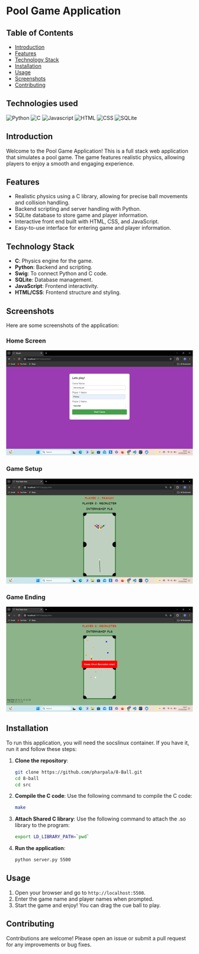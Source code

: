 # Pool Game Application

## Table of Contents

- [Introduction](#introduction)
- [Features](#features)
- [Technology Stack](#technology-stack)
- [Installation](#installation)
- [Usage](#usage)
- [Screenshots](#screenshots)
- [Contributing](#contributing)

## Technologies used

![Python](https://img.shields.io/badge/python-3670A0?style=for-the-badge&logo=python&logoColor=ffdd54)
![C](https://img.shields.io/badge/c-%2300599C.svg?style=for-the-badge&logo=c&logoColor=white)
![Javascript](https://img.shields.io/badge/Javascript-F0DB4F?style=for-the-badge&labelColor=black&logo=javascript&+logoColor=F0DB4F)
![HTML](https://img.shields.io/badge/HTML5-E34F26?style=for-the-badge&logo=html5&logoColor=white)
![CSS](https://img.shields.io/badge/CSS-239120?&style=for-the-badge&logo=css3&logoColor=white)
![SQLite](https://img.shields.io/badge/SQLite-07405E?style=for-the-badge&logo=sqlite&logoColor=white)

## Introduction

Welcome to the Pool Game Application! This is a full stack web application that simulates a pool game. The game features realistic physics, allowing players to enjoy a smooth and engaging experience.

## Features

- Realistic physics using a C library, allowing for precise ball movements and collision handling.
- Backend scripting and server handling with Python.
- SQLite database to store game and player information.
- Interactive front end built with HTML, CSS, and JavaScript.
- Easy-to-use interface for entering game and player information.

## Technology Stack

- **C**: Physics engine for the game.
- **Python**: Backend and scripting.
- **Swig**: To connect Python and C code.
- **SQLite**: Database management.
- **JavaScript**: Frontend interactivity.
- **HTML/CSS**: Frontend structure and styling.

## Screenshots

Here are some screenshots of the application:

### Home Screen

![Home Screen](utils/home_screen.png)

### Game Setup

![Game Setup](utils/game_setup.png)

### Game Ending

![Game End](utils/game_end.png)

## Installation

To run this application, you will need the socslinux container. If you have it, run it and follow these steps:

1. **Clone the repository**:

    ```bash
    git clone https://github.com/pharpala/8-Ball.git
    cd 8-ball
    cd src
    ```

2. **Compile the C code**:
    Use the following command to compile the C code:

    ```bash
    make
    ```

3. **Attach Shared C library**:
    Use the following command to attach the .so library to the program:

    ```bash
    export LD_LIBRARY_PATH=`pwd`
    ```

4. **Run the application**:

    ```bash
    python server.py 5500
    ```

## Usage

1. Open your browser and go to `http://localhost:5500`.
2. Enter the game name and player names when prompted.
3. Start the game and enjoy! You can drag the cue ball to play.

## Contributing

Contributions are welcome! Please open an issue or submit a pull request for any improvements or bug fixes.
